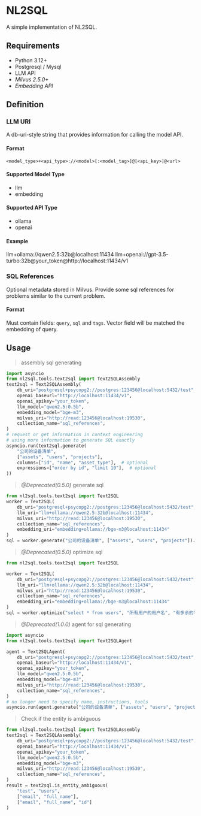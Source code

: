 # NL2SQL
A simple implementation of NL2SQL.

## Requirements
- Python 3.12+
- Postgresql / Mysql
- LLM API
- *Milvus 2.5.0+*
- *Embedding API*

## Definition
### LLM URI
A db-uri-style string that provides information for calling the model API.
#### Format
```plaintext
<model_type>+<api_type>://<model>[:<model_tag>]@[<api_key>]@<url>
```
#### Supported Model Type
- llm
- embedding
#### Supported API Type
- ollama
- openai
#### Example
llm+ollama://qwen2.5:32b@localhost:11434
llm+openai://gpt-3.5-turbo:32b@your_token@http://localhost:11434/v1
### SQL References
Optional metadata stored in Milvus.
Provide some sql references for problems similar to the current problem.
#### Format
Must contain fields: `query`, `sql` and `tags`.
Vector field will be matched the embedding of query.


## Usage
> assembly sql generating
```python
import asyncio
from nl2sql.tools.text2sql import Text2SQLAssembly
text2sql = Text2SQLAssembly(
    db_uri="postgresql+psycopg2://postgres:123456@localhost:5432/test",
    openai_baseurl="http://localhost:11434/v1",
    openai_apikey="your_token",
    llm_model="qwen2.5:0.5b",
    embedding_model="bge-m3",
    milvus_uri="http://read:123456@localhost:19530",
    collection_name="sql_references",
)
# request or get information in context engineering
# using more information to generate SQL exactly
asyncio.run(text2sql.generate(
    "公司的设备清单", 
    ["assets", "users", "projects"], 
    columns=["id", "name", "asset_type"],  # optional
    expressions=["order by id", "limit 10"],  # optional
))
```
> _@Deprecated(0.5.0)_ generate sql
```python
from nl2sql.tools.text2sql import Text2SQL
worker = Text2SQL(
    db_uri="postgresql+psycopg2://postgres:123456@localhost:5432/test",
    llm_uri="llm+ollama://qwen2.5:32b@localhost:11434",
    milvus_uri="http://read:123456@localhost:19530",
    collection_name="sql_references",
    embedding_uri="embedding+ollama://bge-m3@localhost:11434"
)
sql = worker.generate("公司的设备清单", ["assets", "users", "projects"]).sql
```
> _@Deprecated(0.5.0)_ optimize sql
```python
from nl2sql.tools.text2sql import Text2SQL

worker = Text2SQL(
    db_uri="postgresql+psycopg2://postgres:123456@localhost:5432/test",
    llm_uri="llm+ollama://qwen2.5:32b@localhost:11434",
    milvus_uri="http://read:123456@localhost:19530",
    collection_name="sql_references",
    embedding_uri="embedding+ollama://bge-m3@localhost:11434"
)
sql = worker.optimize("select * from users", "所有用户的用户名", "有多余的字段", ["users", "projects"]).sql
```
> _@Deprecated(1.0.0)_ agent for sql generating
```python
import asyncio
from nl2sql.tools.text2sql import Text2SQLAgent

agent = Text2SQLAgent(
    db_uri="postgresql+psycopg2://postgres:123456@localhost:5432/test",
    openai_baseurl="http://localhost:11434/v1",
    openai_apikey="your_token",
    llm_model="qwen2.5:0.5b",
    embedding_model="bge-m3",
    milvus_uri="http://read:123456@localhost:19530",
    collection_name="sql_references",
)
# no longer need to specify name, instructions, tools
asyncio.run(agent.generate("公司的设备清单", ["assets", "users", "projects"]))
```
> Check if the entity is ambiguous
```python
from nl2sql.tools.text2sql import Text2SQLAssembly
text2sql = Text2SQLAssembly(
    db_uri="postgresql+psycopg2://postgres:123456@localhost:5432/test",
    openai_baseurl="http://localhost:11434/v1",
    openai_apikey="your_token",
    llm_model="qwen2.5:0.5b",
    embedding_model="bge-m3",
    milvus_uri="http://read:123456@localhost:19530",
    collection_name="sql_references",
)
result = text2sql.is_entity_ambiguous(
    "test", "users", 
    ["email", "full_name"],
    ["email", "full_name", "id"]
)
```
